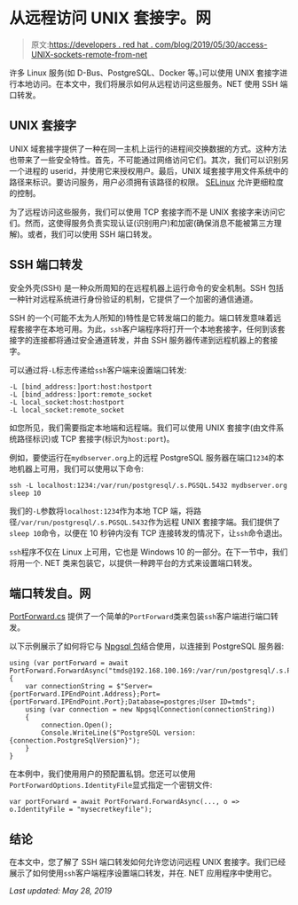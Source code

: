 # 从远程访问 UNIX 套接字。网

> 原文:[https://developers . red hat . com/blog/2019/05/30/access-UNIX-sockets-remote-from-net](https://developers.redhat.com/blog/2019/05/30/accessing-unix-sockets-remotely-from-net)

许多 Linux 服务(如 D-Bus、PostgreSQL、Docker 等。)可以使用 UNIX 套接字进行本地访问。在本文中，我们将展示如何从远程访问这些服务。NET 使用 SSH 端口转发。

## UNIX 套接字

UNIX 域套接字提供了一种在同一主机上运行的进程间交换数据的方式。这种方法也带来了一些安全特性。首先，不可能通过网络访问它们。其次，我们可以识别另一个进程的 userid，并使用它来授权用户。最后，UNIX 域套接字用文件系统中的路径来标识。要访问服务，用户必须拥有该路径的权限。 [SELinux](https://en.wikipedia.org/wiki/Security-Enhanced_Linux) 允许更细粒度的控制。

为了远程访问这些服务，我们可以使用 TCP 套接字而不是 UNIX 套接字来访问它们。然而，这使得服务负责实现认证(识别用户)和加密(确保消息不能被第三方理解)。或者，我们可以使用 SSH 端口转发。

## SSH 端口转发

安全外壳(SSH) 是一种众所周知的在远程机器上运行命令的安全机制。SSH 包括一种针对远程系统进行身份验证的机制，它提供了一个加密的通信通道。

SSH 的一个(可能不太为人所知的)特性是它转发端口的能力。端口转发意味着远程套接字在本地可用。为此，`ssh`客户端程序将打开一个本地套接字，任何到该套接字的连接都将通过安全通道转发，并由 SSH 服务器传递到远程机器上的套接字。

可以通过将`-L`标志传递给`ssh`客户端来设置端口转发:

```
-L [bind_address:]port:host:hostport
-L [bind_address:]port:remote_socket
-L local_socket:host:hostport
-L local_socket:remote_socket

```

如您所见，我们需要指定本地端和远程端。我们可以使用 UNIX 套接字(由文件系统路径标识)或 TCP 套接字(标识为`host:port`)。

例如，要使运行在`mydbserver.org`上的远程 PostgreSQL 服务器在端口`1234`的本地机器上可用，我们可以使用以下命令:

```
ssh -L localhost:1234:/var/run/postgresql/.s.PGSQL.5432 mydbserver.org sleep 10

```

我们的`-L`参数将`localhost:1234`作为本地 TCP 端，将路径`/var/run/postgresql/.s.PGSQL.5432`作为远程 UNIX 套接字端。我们提供了`sleep 10`命令，以便在 10 秒钟内没有 TCP 连接转发的情况下，让`ssh`命令退出。

`ssh`程序不仅在 Linux 上可用，它也是 Windows 10 的一部分。在下一节中，我们将用一个. NET 类来包装它，以提供一种跨平台的方式来设置端口转发。

## 端口转发自。网

[PortForward.cs](https://raw.githubusercontent.com/tmds/dotnet-linux-howto/master/PortForward/PortForward.cs) 提供了一个简单的`PortForward`类来包装`ssh`客户端进行端口转发。

以下示例展示了如何将它与 [Npgsql 包](https://www.nuget.org/packages/Npgsql/)结合使用，以连接到 PostgreSQL 服务器:

```
using (var portForward = await PortForward.ForwardAsync("tmds@192.168.100.169:/var/run/postgresql/.s.PGSQL.5432"))
{
    var connectionString = $"Server={portForward.IPEndPoint.Address};Port={portForward.IPEndPoint.Port};Database=postgres;User ID=tmds";
    using (var connection = new NpgsqlConnection(connectionString))
    {
        connection.Open();
        Console.WriteLine($"PostgreSQL version: {connection.PostgreSqlVersion}");
    }
}

```

在本例中，我们使用用户的预配置私钥。您还可以使用`PortForwardOptions.IdentityFile`显式指定一个密钥文件:

```
var portForward = await PortForward.ForwardAsync(..., o => o.IdentityFile = "mysecretkeyfile");

```

## 结论

在本文中，您了解了 SSH 端口转发如何允许您访问远程 UNIX 套接字。我们已经展示了如何使用`ssh`客户端程序设置端口转发，并在. NET 应用程序中使用它。

*Last updated: May 28, 2019*